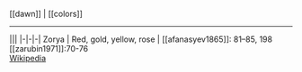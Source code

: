 [[dawn]] | [[colors]]
***

|||
|-|-|-|
Zorya | Red, gold, yellow, rose | [[afanasyev1865]]: 81–85, 198<br>[[zarubin1971]]:70-76<br>[Wikipedia](https://en.wikipedia.org/wiki/Zorya#Comparative_mythology)